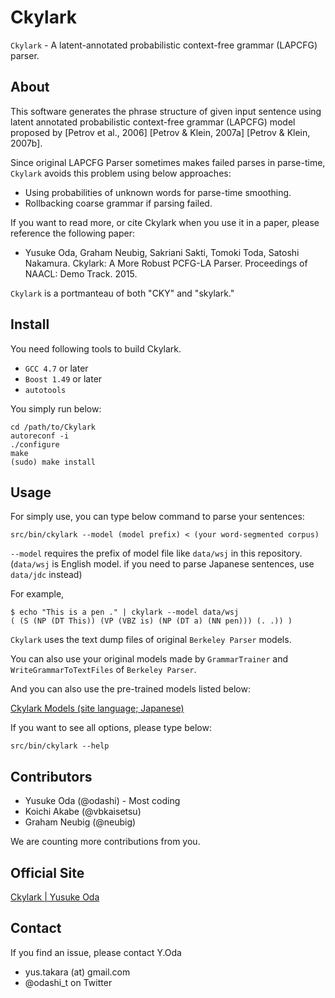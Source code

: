 Ckylark
=======

`Ckylark` - A latent-annotated probabilistic context-free grammar (LAPCFG) parser.


About
-----

This software generates the phrase structure of given input
sentence using latent annotated probabilistic context-free
grammar (LAPCFG) model proposed by
[Petrov et al., 2006]
[Petrov & Klein, 2007a]
[Petrov & Klein, 2007b].

Since original LAPCFG Parser sometimes makes failed parses in
parse-time, `Ckylark` avoids this problem using
below approaches:
* Using probabilities of unknown words for parse-time
  smoothing.
* Rollbacking coarse grammar if parsing failed.

If you want to read more, or cite Ckylark when you use it in a paper,
please reference the following paper:

* Yusuke Oda, Graham Neubig, Sakriani Sakti, Tomoki Toda, Satoshi Nakamura. Ckylark: A More Robust PCFG-LA Parser. Proceedings of NAACL: Demo Track. 2015.

`Ckylark` is a portmanteau of both "CKY" and "skylark."


Install
-------

You need following tools to build Ckylark.
* `GCC 4.7` or later
* `Boost 1.49` or later
* `autotools`

You simply run below:

    cd /path/to/Ckylark
    autoreconf -i
    ./configure
    make
    (sudo) make install


Usage
-----

For simply use, you can type below command to parse your
sentences:

    src/bin/ckylark --model (model prefix) < (your word-segmented corpus)

`--model` requires the prefix of model file like `data/wsj` in
this repository.
(`data/wsj` is English model. if you need to parse Japanese
sentences, use `data/jdc` instead)

For example,

    $ echo "This is a pen ." | ckylark --model data/wsj
    ( (S (NP (DT This)) (VP (VBZ is) (NP (DT a) (NN pen))) (. .)) )

`Ckylark` uses the text dump files of original `Berkeley Parser`
models.

You can also use your original models made by `GrammarTrainer`
and `WriteGrammarToTextFiles` of `Berkeley Parser`.

And you can also use the pre-trained models listed below:

[Ckylark Models (site language; Japanese)](https://www.predicate.jp/tools/ckylark/model_ja)

If you want to see all options, please type below:

    src/bin/ckylark --help


Contributors
------------

* Yusuke Oda (@odashi) - Most coding
* Koichi Akabe (@vbkaisetsu)
* Graham Neubig (@neubig)

We are counting more contributions from you.


Official Site
-------------

[Ckylark | Yusuke Oda](http://odaemon.com/?page=tools_ckylark "Ckylark | Yusuke Oda")


Contact
-------

If you find an issue, please contact Y.Oda
* yus.takara (at) gmail.com
* @odashi_t on Twitter

